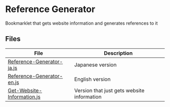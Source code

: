 # Reference Generator

Bookmarklet that gets website information and generates references to it

## Files

| File | Description |
| ---- | ---- |
| [Reference-Generator-ja.js](https://github.com/otnkmk8d/Reference-Generator/blob/main/Reference-Generator-en.js) | Japanese version |
| [Reference-Generator-en.js](https://github.com/otnkmk8d/Reference-Generator/blob/main/Reference-Generator-ja.js) | English version |
| [Get-Website-Information.js](https://github.com/otnkmk8d/Reference-Generator/blob/main/Get-Website-Information.js) | Version that just gets website information |
